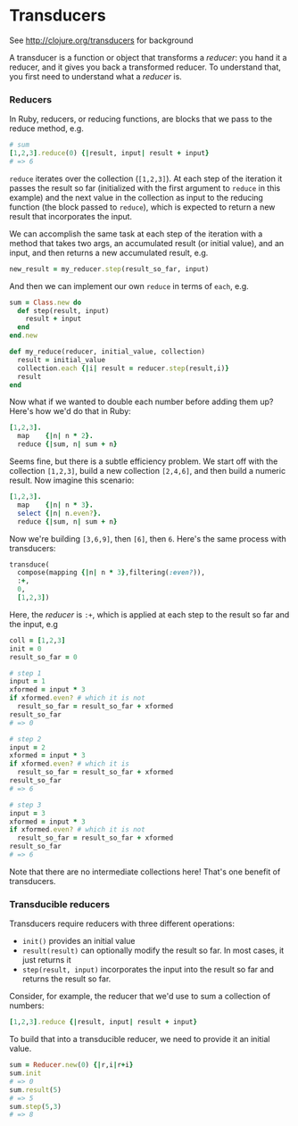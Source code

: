 # Transducers

See http://clojure.org/transducers for background

A transducer is a function or object that transforms a _reducer_: you
hand it a reducer, and it gives you back a transformed reducer. To
understand that, you first need to understand what a _reducer_ is.

### Reducers

In Ruby, reducers, or reducing functions, are blocks
that we pass to the reduce method, e.g.

```ruby
# sum
[1,2,3].reduce(0) {|result, input| result + input}
# => 6
```

`reduce` iterates over the collection (`[1,2,3]`). At each step of the
iteration it passes the result so far (initialized with the first
argument to `reduce` in this example) and the next value in the
collection as input to the reducing function (the block passed to
`reduce`), which is expected to return a new result that incorporates
the input.

We can accomplish the same task at each step of the iteration with a
method that takes two args, an accumulated result (or initial value),
and an input, and then returns a new accumulated result, e.g.

```ruby
new_result = my_reducer.step(result_so_far, input)
```

And then we can implement our own `reduce` in terms of `each`, e.g.

```ruby
sum = Class.new do
  def step(result, input)
    result + input
  end
end.new

def my_reduce(reducer, initial_value, collection)
  result = initial_value
  collection.each {|i| result = reducer.step(result,i)}
  result
end
```

Now what if we wanted to double each number before adding them up?
Here's how we'd do that in Ruby:

```ruby
[1,2,3].
  map    {|n| n * 2}.
  reduce {|sum, n| sum + n}
```

Seems fine, but there is a subtle efficiency problem. We start off
with the collection `[1,2,3]`, build a new collection `[2,4,6]`, and
then build a numeric result. Now imagine this scenario:

```ruby
[1,2,3].
  map    {|n| n * 3}.
  select {|n| n.even?}.
  reduce {|sum, n| sum + n}
```

Now we're building `[3,6,9]`, then `[6]`, then `6`. Here's the same
process with transducers:

```ruby
transduce(
  compose(mapping {|n| n * 3},filtering(:even?)),
  :+,
  0,
  [1,2,3])
```

Here, the _reducer_ is `:+`, which is applied at each step to the
result so far and the input, e.g

```ruby
coll = [1,2,3]
init = 0
result_so_far = 0

# step 1
input = 1
xformed = input * 3
if xformed.even? # which it is not
  result_so_far = result_so_far + xformed
result_so_far
# => 0

# step 2
input = 2
xformed = input * 3
if xformed.even? # which it is
  result_so_far = result_so_far + xformed
result_so_far
# => 6

# step 3
input = 3
xformed = input * 3
if xformed.even? # which it is not
  result_so_far = result_so_far + xformed
result_so_far
# => 6
```

Note that there are no intermediate collections here! That's one
benefit of transducers.

### Transducible reducers

Transducers require reducers with three different operations:

* `init()` provides an initial value
* `result(result)` can optionally modify the result so far. In most
  cases, it just returns it
* `step(result, input)` incorporates the input into the result so far
  and returns the result so far.

Consider, for example, the reducer that we'd use to sum a collection
of numbers:

```ruby
[1,2,3].reduce {|result, input| result + input}
```

To build that into a transducible reducer, we need to provide it an
initial value.

```ruby
sum = Reducer.new(0) {|r,i|r+i}
sum.init
# => 0
sum.result(5)
# => 5
sum.step(5,3)
# => 8
```

